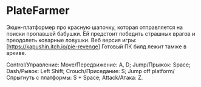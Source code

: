 # PlateFarmer
Экшн-платформер про красную шапочку, которая отправляется на поиски пропавшей бабушки. Ей предстоит победить страшных врагов и преодолеть коварные ловушки. 
Веб версия игры: [https://kapushin.itch.io/pie-revenge] 
Готовый ПК билд лежит тамже в архиве.

Control/Управление:
Move/Передвижение: A, D;
Jump/Прыжок: Space;
Dash/Рывок: Left Shift;
Crouch/Приседание: S;
Jump off platform/Спрыгнуть с платформы: S + Space;
Attack/Атака: Z.
